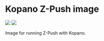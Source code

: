 # Kopano Z-Push image

[![](https://images.microbadger.com/badges/image/zokradonh/kopano_zpush.svg)](https://microbadger.com/images/zokradonh/kopano_zpush "Microbadger size/labels") [![](https://images.microbadger.com/badges/version/zokradonh/kopano_zpush.svg)](https://microbadger.com/images/zokradonh/kopano_zpush "Microbadger version")

Image for running Z-Push with Kopano.